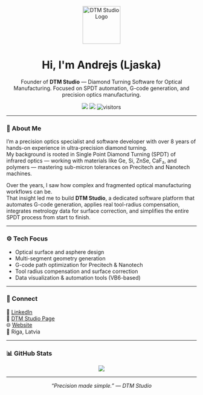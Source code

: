 <!-- ───────────────────────────────────────────── -->
<!--   🌐  DTM Studio — Precision made simple.     -->
<!-- ───────────────────────────────────────────── -->

<p align="center">
  <img src="https://dtm-studio.org/assets/logo512.png" width="100" alt="DTM Studio Logo">
</p>

<h1 align="center">Hi, I'm Andrejs (Ljaska)</h1>
<p align="center">
  Founder of <b>DTM Studio</b> — Diamond Turning Software for Optical Manufacturing.  
  Focused on SPDT automation, G-code generation, and precision optics manufacturing.
</p>

<p align="center">
  <a href="https://dtm-studio.org"><img src="https://img.shields.io/badge/DTM_Studio-VB6%2C%20SPDT%2C%20Optics-21b559?style=for-the-badge"></a>
  <a href="https://dtm-studio.org"><img src="https://img.shields.io/badge/Website-dtm--studio.org-blue?style=flat"></a>
  <img src="https://visitor-badge.glitch.me/badge?page_id=Ljaska" alt="visitors">
</p>

---

### 🧭 About Me
I’m a precision optics specialist and software developer with over 8 years of hands-on experience in ultra-precision diamond turning.  
My background is rooted in Single Point Diamond Turning (SPDT) of infrared optics — working with materials like Ge, Si, ZnSe, CaF₂, and polymers — mastering sub-micron tolerances on Precitech and Nanotech machines.

Over the years, I saw how complex and fragmented optical manufacturing workflows can be.  
That insight led me to build **DTM Studio**, a dedicated software platform that automates G-code generation, applies real tool-radius compensation, integrates metrology data for surface correction, and simplifies the entire SPDT process from start to finish.

---

### ⚙️ Tech Focus
- Optical surface and asphere design  
- Multi-segment geometry generation  
- G-code path optimization for Precitech & Nanotech  
- Tool radius compensation and surface correction  
- Data visualization & automation tools (VB6-based)

---

### 🔗 Connect
💼 [LinkedIn](https://linkedin.com/in/andrejs-dtm)  
🏢 [DTM Studio Page](https://linkedin.com/company/dtmstudio-official)  
🌐 [Website](https://dtm-studio.org)  
📍 Riga, Latvia  

---

### 📊 GitHub Stats
<p align="center">
  <img src="https://github-readme-stats.vercel.app/api?username=Ljaska&show_icons=true&theme=github_dark&hide_border=true&bg_color=0D1117&title_color=21b559&icon_color=21b559">
</p>

---

<p align="center"><i>“Precision made simple.” — DTM Studio</i></p>
